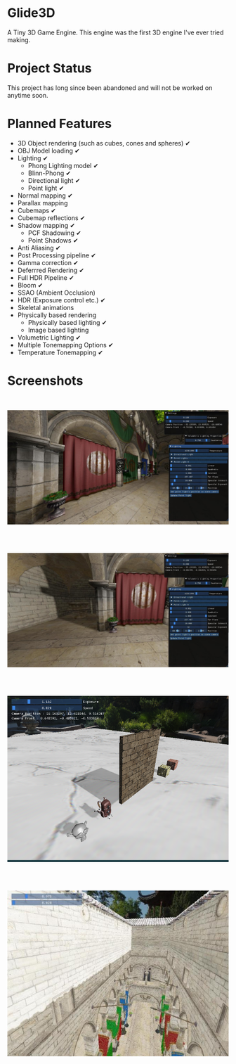 # Glide3D
A Tiny 3D Game Engine. This engine was the first 3D engine I've ever tried making.

# Project Status
This project has long since been abandoned and will not be worked on anytime soon. 

# Planned Features
- 3D Object rendering (such as cubes, cones and spheres)  ✔
- OBJ Model loading ✔
- Lighting ✔
  - Phong Lighting model ✔
  - Blinn-Phong ✔
  - Directional light ✔
  - Point light ✔
- Normal mapping  ✔
- Parallax mapping
- Cubemaps ✔
- Cubemap reflections ✔
- Shadow mapping ✔
  - PCF Shadowing ✔
  - Point Shadows ✔
- Anti Aliasing ✔
- Post Processing pipeline ✔
- Gamma correction ✔
- Deferrred Rendering ✔
- Full HDR Pipeline ✔
- Bloom ✔
- SSAO (Ambient Occlusion)
- HDR (Exposure control etc.) ✔
- Skeletal animations
- Physically based rendering
  - Physically based lighting ✔
  - Image based lighting
- Volumetric Lighting ✔
- Multiple Tonemapping Options ✔
- Temperature Tonemapping ✔

# Screenshots

</br>

![s1](https://github.com/swr06/Glide3D/blob/master/Screenshots/1.jpg)

</br>

</br>

![s2](https://github.com/swr06/Glide3D/blob/master/Screenshots/2.jpeg)

</br>

</br>

![s3](https://github.com/swr06/Glide3D/blob/master/Screenshots/3.png)

</br>

</br>

![s4](https://github.com/swr06/Glide3D/blob/master/Screenshots/4.jpg)

